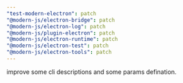```yaml
---
"test-modern-electron": patch
"@modern-js/electron-bridge": patch
"@modern-js/electron-log": patch
"@modern-js/plugin-electron": patch
"@modern-js/electron-runtime": patch
"@modern-js/electron-test": patch
"@modern-js/electron-tools": patch
---
```


improve some cli descriptions and some params defination.
